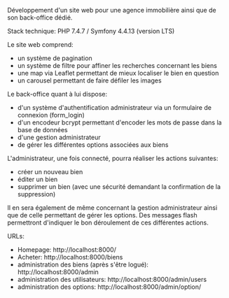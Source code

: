 Développement d'un site web pour une agence immobilière ainsi que de son back-office dédié.

Stack technique: PHP 7.4.7 / Symfony 4.4.13 (version LTS)

Le site web comprend:
 - un système de pagination
 - un système de filtre pour affiner les recherches concernant les biens
 - une map via Leaflet permettant de mieux localiser le bien en question
 - un carousel permettant de faire défiler les images
 
Le back-office quant à lui dispose:
 - d'un système d'authentification administrateur via un formulaire de connexion (form_login)
 - d'un encodeur bcrypt permettant d'encoder les mots de passe dans la base de données
 - d'une gestion administrateur
 - de gérer les différentes options associées aux biens

L'administrateur, une fois connecté, pourra réaliser les actions suivantes:
 - créer un nouveau bien
 - éditer un bien
 - supprimer un bien (avec une sécurité demandant la confirmation de la suppression)
 
Il en sera également de même concernant la gestion administrateur ainsi que de celle permettant de gérer les options.
Des messages flash permettront d'indiquer le bon déroulement de ces différentes actions.

URLs:
 - Homepage: http://localhost:8000/
 - Acheter: http://localhost:8000/biens
 - administration des biens (après s'être logué): http://localhost:8000/admin
 - administration des utilisateurs: http://localhost:8000/admin/users
 - administration des options: http://localhost:8000/admin/option/
